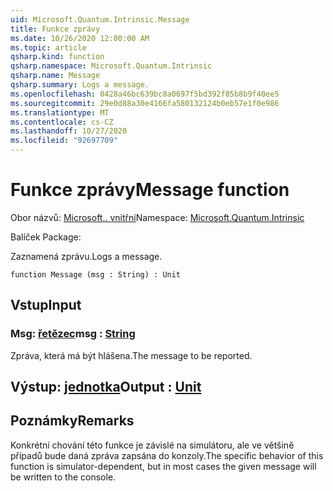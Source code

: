 ```yaml
---
uid: Microsoft.Quantum.Intrinsic.Message
title: Funkce zprávy
ms.date: 10/26/2020 12:00:00 AM
ms.topic: article
qsharp.kind: function
qsharp.namespace: Microsoft.Quantum.Intrinsic
qsharp.name: Message
qsharp.summary: Logs a message.
ms.openlocfilehash: 0428a46bc639bc8a0697f5bd392f85b8b9f40ee5
ms.sourcegitcommit: 29e0d88a30e4166fa580132124b0eb57e1f0e986
ms.translationtype: MT
ms.contentlocale: cs-CZ
ms.lasthandoff: 10/27/2020
ms.locfileid: "92697709"
---
```

# <a name="message-function"></a><span data-ttu-id="deed3-102">Funkce zprávy</span><span class="sxs-lookup"><span data-stu-id="deed3-102">Message function</span></span>

<span data-ttu-id="deed3-103">Obor názvů: [Microsoft.. vnitřní](xref:Microsoft.Quantum.Intrinsic)</span><span class="sxs-lookup"><span data-stu-id="deed3-103">Namespace: [Microsoft.Quantum.Intrinsic](xref:Microsoft.Quantum.Intrinsic)</span></span>

<span data-ttu-id="deed3-104">Balíček [](https://nuget.org/packages/)</span><span class="sxs-lookup"><span data-stu-id="deed3-104">Package: [](https://nuget.org/packages/)</span></span>


<span data-ttu-id="deed3-105">Zaznamená zprávu.</span><span class="sxs-lookup"><span data-stu-id="deed3-105">Logs a message.</span></span>

```qsharp
function Message (msg : String) : Unit
```


## <a name="input"></a><span data-ttu-id="deed3-106">Vstup</span><span class="sxs-lookup"><span data-stu-id="deed3-106">Input</span></span>

### <a name="msg--string"></a><span data-ttu-id="deed3-107">Msg: [řetězec](xref:microsoft.quantum.lang-ref.string)</span><span class="sxs-lookup"><span data-stu-id="deed3-107">msg : [String](xref:microsoft.quantum.lang-ref.string)</span></span>

<span data-ttu-id="deed3-108">Zpráva, která má být hlášena.</span><span class="sxs-lookup"><span data-stu-id="deed3-108">The message to be reported.</span></span>



## <a name="output--unit"></a><span data-ttu-id="deed3-109">Výstup: [jednotka](xref:microsoft.quantum.lang-ref.unit)</span><span class="sxs-lookup"><span data-stu-id="deed3-109">Output : [Unit](xref:microsoft.quantum.lang-ref.unit)</span></span>



## <a name="remarks"></a><span data-ttu-id="deed3-110">Poznámky</span><span class="sxs-lookup"><span data-stu-id="deed3-110">Remarks</span></span>

<span data-ttu-id="deed3-111">Konkrétní chování této funkce je závislé na simulátoru, ale ve většině případů bude daná zpráva zapsána do konzoly.</span><span class="sxs-lookup"><span data-stu-id="deed3-111">The specific behavior of this function is simulator-dependent, but in most cases the given message will be written to the console.</span></span>